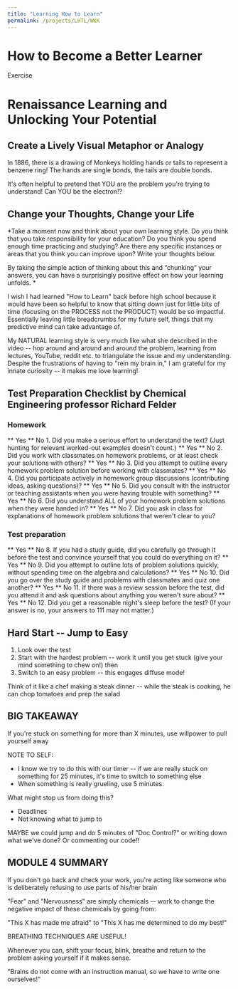 ```yaml
---
title: "Learning How to Learn"
permalink: /projects/LHTL/WKK
---
```


# How to Become a Better Learner

Exercise

# Renaissance Learning and Unlocking Your Potential

## Create a Lively Visual Metaphor or Analogy

In 1886, there is a drawing of Monkeys holding hands or tails to represent a benzene ring! The hands are single bonds, the tails are double bonds.

It's often helpful to pretend that YOU are the problem you're trying to understand! Can YOU be the electron!?

## Change your Thoughts, Change your Life

\*Take a moment now and think about your own learning style. Do you think that you take responsibility for your education? Do you think you spend enough time practicing and studying? Are there any specific instances or areas that you think you can improve upon? Write your thoughts below.

By taking the simple action of thinking about this and “chunking” your answers, you can have a surprisingly positive effect on how your learning unfolds. \*

I wish I had learned "How to Learn" back before high school because it would have been so helpful to know that sitting down just for little bits of time (focusing on the PROCESS not the PRODUCT) would be so impactful. Essentially leaving little breadcrumbs for my future self, things that my predictive mind can take advantage of.

My NATURAL learning style is very much like what she described in the video -- hop around and around and around the problem, learning from lectures, YouTube, reddit etc. to triangulate the issue and my understanding. Despite the frustrations of having to "rein my brain in," I am grateful for my innate curiosity -- it makes me love learning!

## Test Preparation Checklist by Chemical Engineering professor Richard Felder

### Homework

** Yes ** No 1. Did you make a serious effort to understand the text? (Just hunting for relevant worked-out examples doesn't count.)
** Yes ** No 2. Did you work with classmates on homework problems, or at least check your solutions with others?
** Yes ** No 3. Did you attempt to outline every homework problem solution before working with classmates?
** Yes ** No 4. Did you participate actively in homework group discussions (contributing ideas, asking questions)?
** Yes ** No 5. Did you consult with the instructor or teaching assistants when you were having trouble with something?
** Yes ** No 6. Did you understand ALL of your homework problem solutions when they were handed in?
** Yes ** No 7. Did you ask in class for explanations of homework problem solutions that weren't clear to you?

### Test preparation

** Yes ** No 8. If you had a study guide, did you carefully go through it before the test and convince yourself that you could do everything on it?
** Yes ** No 9. Did you attempt to outline lots of problem solutions quickly, without spending time on the algebra and calculations?
** Yes ** No 10. Did you go over the study guide and problems with classmates and quiz one another?
** Yes ** No 11. If there was a review session before the test, did you attend it and ask questions about anything you weren't sure about?
** Yes ** No 12. Did you get a reasonable night's sleep before the test? (If your answer is no, your answers to 111 may not matter.)

## Hard Start -- Jump to Easy

1. Look over the test
2. Start with the hardest problem -- work it until you get stuck (give your mind something to chew on!) then
3. Switch to an easy problem -- this engages diffuse mode!

Think of it like a chef making a steak dinner -- while the steak is cooking, he can chop tomatoes and prep the salad

## BIG TAKEAWAY

If you're stuck on something for more than X minutes, use willpower to pull yourself away

NOTE TO SELF:

- I know we try to do this with our timer -- if we are really stuck on something for 25 minutes, it's time to switch to something else
- When something is really grueling, use 5 minutes.

What might stop us from doing this?

- Deadlines
- Not knowing what to jump to

MAYBE we could jump and do 5 minutes of "Doc Control?" or writing down what we've done? Or commenting our code!!

## MODULE 4 SUMMARY

If you don't go back and check your work, you're acting like someone who is deliberately refusing to use parts of his/her brain

"Fear" and "Nervousness" are simply chemicals -- work to change the negative impact of these chemicals by going from:

"This X has made me afraid" to "This X has me determined to do my best!"

BREATHING TECHNIQUES ARE USEFUL!

Whenever you can, shift your focus, blink, breathe and return to the problem asking yourself if it makes sense.

"Brains do not come with an instruction manual, so we have to write one ourselves!"
